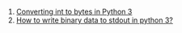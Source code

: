  1. [Converting int to bytes in Python 3](https://stackoverflow.com/questions/21017698/converting-int-to-bytes-in-python-3)
 2. [How to write binary data to stdout in python 3?](https://stackoverflow.com/questions/908331/how-to-write-binary-data-to-stdout-in-python-3)
